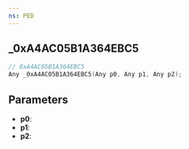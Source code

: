 ```yaml
---
ns: PED
---
```

## _0xA4AC05B1A364EBC5

```c
// 0xA4AC05B1A364EBC5
Any _0xA4AC05B1A364EBC5(Any p0, Any p1, Any p2);
```

## Parameters
* **p0**:
* **p1**:
* **p2**:
